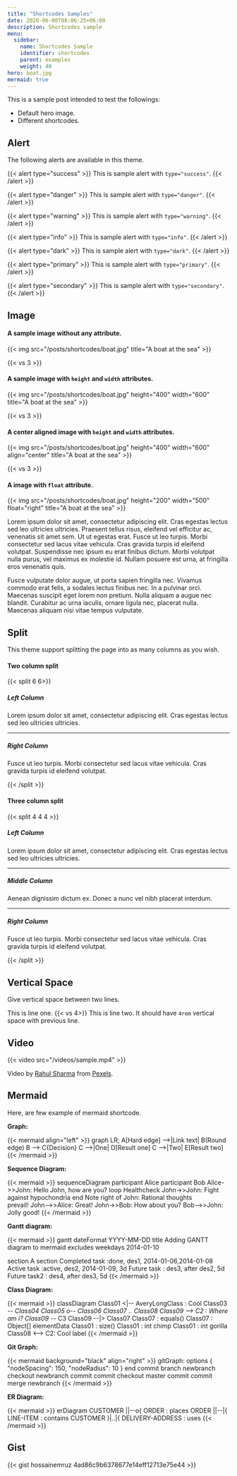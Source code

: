 ```yaml
---
title: "Shortcodes Samples"
date: 2020-06-08T08:06:25+06:00
description: Shortcodes sample
menu:
  sidebar:
    name: Shortcodes Sample
    identifier: shortcodes
    parent: examples
    weight: 40
hero: boat.jpg
mermaid: true
---
```


This is a sample post intended to test the followings:

- Default hero image.
- Different shortcodes.

## Alert

The following alerts are available in this theme.

{{< alert type="success" >}}
This is sample alert with `type="success"`.
{{< /alert >}}

{{< alert type="danger" >}}
This is sample alert with `type="danger"`.
{{< /alert >}}

{{< alert type="warning" >}}
This is sample alert with `type="warning"`.
{{< /alert >}}

{{< alert type="info" >}}
This is sample alert with `type="info"`.
{{< /alert >}}

{{< alert type="dark" >}}
This is sample alert with `type="dark"`.
{{< /alert >}}

{{< alert type="primary" >}}
This is sample alert with `type="primary"`.
{{< /alert >}}

{{< alert type="secondary" >}}
This is sample alert with `type="secondary"`.
{{< /alert >}}

## Image

#### A sample image without any attribute.

{{< img src="/posts/shortcodes/boat.jpg" title="A boat at the sea" >}}

{{< vs 3 >}}

#### A sample image with `height` and `width` attributes.

{{< img src="/posts/shortcodes/boat.jpg" height="400" width="600" title="A boat at the sea" >}}

{{< vs 3 >}}

#### A center aligned image with `height` and `width` attributes.

{{< img src="/posts/shortcodes/boat.jpg" height="400" width="600" align="center" title="A boat at the sea" >}}

{{< vs 3 >}}

#### A image with `float` attribute.

{{< img src="/posts/shortcodes/boat.jpg" height="200" width="500" float="right" title="A boat at the sea" >}}

Lorem ipsum dolor sit amet, consectetur adipiscing elit. Cras egestas lectus sed leo ultricies ultricies. Praesent tellus risus, eleifend vel efficitur ac, venenatis sit amet sem. Ut ut egestas erat. Fusce ut leo turpis. Morbi consectetur sed lacus vitae vehicula. Cras gravida turpis id eleifend volutpat. Suspendisse nec ipsum eu erat finibus dictum. Morbi volutpat nulla purus, vel maximus ex molestie id. Nullam posuere est urna, at fringilla eros venenatis quis.

Fusce vulputate dolor augue, ut porta sapien fringilla nec. Vivamus commodo erat felis, a sodales lectus finibus nec. In a pulvinar orci. Maecenas suscipit eget lorem non pretium. Nulla aliquam a augue nec blandit. Curabitur ac urna iaculis, ornare ligula nec, placerat nulla. Maecenas aliquam nisi vitae tempus vulputate.

## Split

This theme support splitting the page into as many columns as you wish.

#### Two column split

{{< split 6 6>}}

##### Left Column

Lorem ipsum dolor sit amet, consectetur adipiscing elit. Cras egestas lectus sed leo ultricies ultricies.

---

##### Right Column

Fusce ut leo turpis. Morbi consectetur sed lacus vitae vehicula. Cras gravida turpis id eleifend volutpat.

{{< /split >}}

#### Three column split

{{< split 4 4 4 >}}

##### Left Column

Lorem ipsum dolor sit amet, consectetur adipiscing elit. Cras egestas lectus sed leo ultricies ultricies.

---

##### Middle Column

Aenean dignissim dictum ex. Donec a nunc vel nibh placerat interdum. 

---

##### Right Column

Fusce ut leo turpis. Morbi consectetur sed lacus vitae vehicula. Cras gravida turpis id eleifend volutpat.

{{< /split >}}

## Vertical Space

Give vertical space between two lines.

This is line one.
{{< vs 4>}}
This is line two. It should have `4rem` vertical space with previous line.

## Video

{{< video src="/videos/sample.mp4" >}}

<!-- markdown-link-check-disable-next-line -->
Video by [Rahul Sharma](https://www.pexels.com/@rahul-sharma-493988) from [Pexels](https://www.pexels.com).

## Mermaid

Here, are few example of mermaid shortcode.

**Graph:**

{{< mermaid align="left" >}}
graph LR;
    A[Hard edge] -->|Link text| B(Round edge)
    B --> C{Decision}
    C -->|One| D[Result one]
    C -->|Two| E[Result two]
{{< /mermaid >}}

**Sequence Diagram:**

{{< mermaid >}}
sequenceDiagram
    participant Alice
    participant Bob
    Alice->>John: Hello John, how are you?
    loop Healthcheck
        John->>John: Fight against hypochondria
    end
    Note right of John: Rational thoughts <br/>prevail!
    John-->>Alice: Great!
    John->>Bob: How about you?
    Bob-->>John: Jolly good!
{{< /mermaid >}}

**Gantt diagram:**

{{< mermaid >}}
gantt
  dateFormat  YYYY-MM-DD
  title Adding GANTT diagram to mermaid
  excludes weekdays 2014-01-10

section A section
  Completed task            :done,    des1, 2014-01-06,2014-01-08
  Active task               :active,  des2, 2014-01-09, 3d
  Future task               :         des3, after des2, 5d
  Future task2               :         des4, after des3, 5d
{{< /mermaid >}}

**Class Diagram:**

{{< mermaid >}}
classDiagram
  Class01 <|-- AveryLongClass : Cool
  Class03 *-- Class04
  Class05 o-- Class06
  Class07 .. Class08
  Class09 --> C2 : Where am i?
  Class09 --* C3
  Class09 --|> Class07
  Class07 : equals()
  Class07 : Object[] elementData
  Class01 : size()
  Class01 : int chimp
  Class01 : int gorilla
  Class08 <--> C2: Cool label
{{< /mermaid >}}

**Git Graph:**

{{< mermaid background="black" align="right" >}}
gitGraph:
options
{
    "nodeSpacing": 150,
    "nodeRadius": 10
}
end
commit
branch newbranch
checkout newbranch
commit
commit
checkout master
commit
commit
merge newbranch
{{< /mermaid >}}

**ER Diagram:**

{{< mermaid >}}
erDiagram
    CUSTOMER ||--o{ ORDER : places
    ORDER ||--|{ LINE-ITEM : contains
    CUSTOMER }|..|{ DELIVERY-ADDRESS : uses
{{< /mermaid >}}

## Gist

{{< gist hossainemruz 4ad86c9b6378677e14eff12713e75e44 >}}
